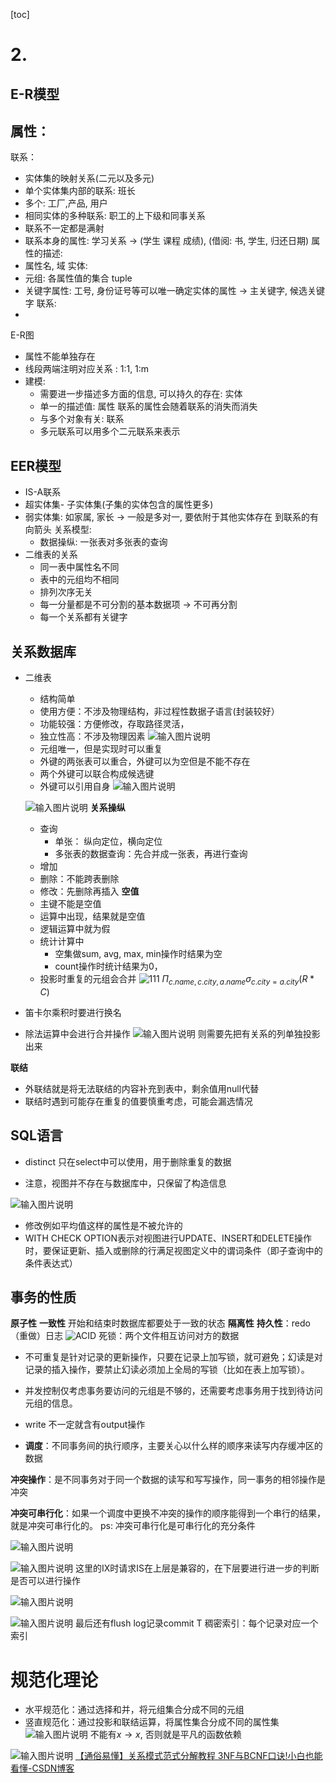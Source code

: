 [toc]

# 2. 
## E-R模型
属性：
- 
联系：
- 实体集的映射关系(二元以及多元)
- 单个实体集内部的联系: 班长
- 多个: 工厂,产品, 用户
- 相同实体的多种联系: 职工的上下级和同事关系
- 联系不一定都是满射
- 联系本身的属性: 学习关系 $\rightarrow$ (学生 课程 成绩), (借阅: 书, 学生, 归还日期)
属性的描述:
- 属性名, 域
实体:
- 元组: 各属性值的集合 tuple
- 关键字属性: 工号, 身份证号等可以唯一确定实体的属性 $\rightarrow$ 主关键字, 候选关键字
联系:
- 
E-R图
- 属性不能单独存在
- 线段两端注明对应关系 : 1:1, 1:m
- 建模:
	- 需要进一步描述多方面的信息, 可以持久的存在: 实体
	- 单一的描述值: 属性 联系的属性会随着联系的消失而消失
	- 与多个对象有关: 联系
	- 多元联系可以用多个二元联系来表示
## EER模型

-  IS-A联系
- 超实体集- 子实体集(子集的实体包含的属性更多)
- 弱实体集: 如家属, 家长 $\rightarrow$ 一般是多对一, 要依附于其他实体存在 到联系的有向箭头
关系模型:
	- 数据操纵: 一张表对多张表的查询
- 二维表的关系
	- 同一表中属性名不同
	- 表中的元组均不相同
	- 排列次序无关
	- 每一分量都是不可分割的基本数据项 $\rightarrow$ 不可再分割
	- 每一个关系都有关键字

## 关系数据库
- 二维表
	- 结构简单
	- 使用方便：不涉及物理结构，非过程性数据子语言(封装较好）
	- 功能较强：方便修改，存取路径灵活，
	- 独立性高：不涉及物理因素
	![输入图片说明](/imgs/2024-03-11/p7LsbamoZXb8gr7f.png)
	- 元组唯一，但是实现时可以重复
	- 外键的两张表可以重合，外键可以为空但是不能不存在
	- 两个外键可以联合构成候选键
	- 外键可以引用自身
	![输入图片说明](/imgs/2024-03-20/HSw7IGkkUTZPOihW.png)
	


	![输入图片说明](/imgs/2024-03-20/LkA4Gm9ZcuQrIPCE.png)
	**关系操纵**
	- 查询
		- 单张： 纵向定位，横向定位
		- 多张表的数据查询：先合并成一张表，再进行查询
	- 增加
	- 删除：不能跨表删除
	- 修改：先删除再插入
	**空值**
	- 主键不能是空值
	- 运算中出现，结果就是空值
	- 逻辑运算中就为假
	- 统计计算中
		- 空集做sum, avg, max, min操作时结果为空
		- count操作时统计结果为0，
	- 投影时重复的元组会合并
		![111](/imgs/2024-03-11/2q2CeZNm0KnxlxNz.png)
		$\Pi_{c.name,c.city,a.name} \sigma_{c.city=a.city}(R*C)$
- 笛卡尔乘积时要进行换名

- 除法运算中会进行合并操作
![输入图片说明](/imgs/2024-03-18/mFRIvcelMYkEztt9.png)
则需要先把有关系的列单独投影出来

**联结**
- 外联结就是将无法联结的内容补充到表中，剩余值用null代替
- 联结时遇到可能存在重复的值要慎重考虑，可能会漏选情况

## SQL语言
- distinct 只在select中可以使用，用于删除重复的数据

- 注意，视图并不存在与数据库中，只保留了构造信息 

![输入图片说明](/imgs/2024-04-01/DipM7JKexJWlEPcj.png)

- 修改例如平均值这样的属性是不被允许的
- WITH CHECK OPTION表示对视图进行UPDATE、INSERT和DELETE操作时，要保证更新、插入或删除的行满足视图定义中的谓词条件（即子查询中的条件表达式）

## 事务的性质
**原子性**
**一致性**
开始和结束时数据库都要处于一致的状态
**隔离性**
**持久性**：redo（重做）日志
![ACID](/imgs/2024-04-08/lvJfwadiNpj8IcO2.png)
死锁：两个文件相互访问对方的数据

- 不可重复是针对记录的更新操作，只要在记录上加写锁，就可避免；幻读是对记录的插入操作，要禁止幻读必须加上全局的写锁（比如在表上加写锁）。
- 并发控制仅考虑事务要访问的元组是不够的，还需要考虑事务用于找到待访问元组的信息。

- write 不一定就含有output操作
- **调度**：不同事务间的执行顺序，主要关心以什么样的顺序来读写内存缓冲区的数据

**冲突操作**：是不同事务对于同一个数据的读写和写写操作，同一事务的相邻操作是冲突

**冲突可串行化**：如果一个调度中更换不冲突的操作的顺序能得到一个串行的结果，就是冲突可串行化的。
ps: 冲突可串行化是可串行化的充分条件

![输入图片说明](/imgs/2024-04-15/7UPSe0nfodQkEO9l.png)

![输入图片说明](/imgs/2024-04-22/aI6Elclb1KWMsm9R.png)
这里的IX时请求IS在上层是兼容的，在下层要进行进一步的判断是否可以进行操作

![输入图片说明](/imgs/2024-05-05/fKvCIj5i017oOwpd.png)


![输入图片说明](/imgs/2024-04-22/Zo6mY5vb73Cu5z95.png)
最后还有flush log记录commit T
稠密索引：每个记录对应一个索引


# 规范化理论
- 水平规范化：通过选择和并，将元组集合分成不同的元组
- 竖直规范化：通过投影和联结运算，将属性集合分成不同的属性集
![输入图片说明](/imgs/2024-05-21/gbnFd6CeHdQ8zOJt.png)
不能有$x \rightarrow x$, 否则就是平凡的函数依赖

![输入图片说明](/imgs/2024-05-21/QBBPEHTfY2BHyKOm.png)
[【通俗易懂】关系模式范式分解教程 3NF与BCNF口诀!小白也能看懂-CSDN博客](https://blog.csdn.net/sumaliqinghua/article/details/86246762)
<!--stackedit_data:
eyJoaXN0b3J5IjpbLTE3OTMxNjYyNzksNjAyMzk4NzE3LC0yMD
kwMjIxNjk4LC0xODk0NzkxODU2LC0xNjk4Nzk0NzM5LC0zMzkw
NzkwMDksLTYwNTgyMDIzOSwtMTcwOTA0NDAxMiwtMTQ4NTAxNz
QwNSwxNzA5MzA1MzUsMTY1ODExOTgzNCw2Mzg3MTQ3MzIsOTk2
NTc3MzYsMjA1Mzg1MTIyNiw2NzI0NTQ4ODksMTU0NTUxNjI3Ny
wyMDM5NTkzMjA1LDEzMDU4OTYwODksLTE0NDk3ODkyODgsMzU3
MzgyMDcwXX0=
-->